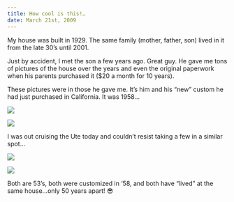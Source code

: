 ```yaml
---
title: How cool is this!…
date: March 21st, 2009
---
```


My house was built in 1929. The same family (mother, father, son) lived in it from the late 30’s until 2001.

Just by accident, I met the son a few years ago. Great guy. He gave me tons of pictures of the house over the years and even the original paperwork when his parents purchased it ($20 a month for 10 years).

These pictures were in those he gave me. It’s him and his “new” custom he had just purchased in California. It was 1958…

![](/images/pop/studeute/Sept1958Custom1.jpg)

![](/images/pop/studeute/Custom2.jpg)

I was out cruising the Ute today and couldn’t resist taking a few in a similar spot…

![](/images/pop/studeute/floor005-1.jpg)

![](/images/pop/studeute/floor007-1.jpg)

Both are 53’s, both were customized in ‘58, and both have “lived” at the same house…only 50 years apart! 😎  
